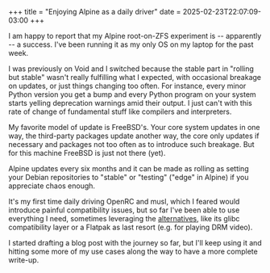 +++
title = "Enjoying Alpine as a daily driver"
date = 2025-02-23T22:07:09-03:00
+++

I am happy to report that my Alpine root-on-ZFS experiment is -- apparently -- a success. I've been running it as my only OS on my laptop for the past week.

I was previously on Void and I switched because the stable part in "rolling but stable" wasn't really fulfilling what I expected, with occasional breakage on updates, or just things changing too often. For instance, every minor Python version you get a bump and every Python program on your system starts yelling deprecation warnings amid their output. I just can't with this rate of change of fundamental stuff like compilers and interpreters.

My favorite model of update is FreeBSD's. Your core system updates in one way, the third-party packages update another way, the core only updates if necessary and packages not too often as to introduce such breakage. But for this machine FreeBSD is just not there (yet).

Alpine updates every six months and it can be made as rolling as setting your Debian repositories to "stable" or "testing" ("edge" in Alpine) if you appreciate chaos enough.

It's my first time daily driving OpenRC and musl, which I feared would introduce painful compatibility issues, but so far I've been able to use everything I need, sometimes leveraging the [alternatives](https://wiki.alpinelinux.org/wiki/Running_glibc_programs), like its glibc compatibility layer or a Flatpak as last resort (e.g. for playing DRM video).

I started drafting a blog post with the journey so far, but I'll keep using it and hitting some more of my use cases along the way to have a more complete write-up.
